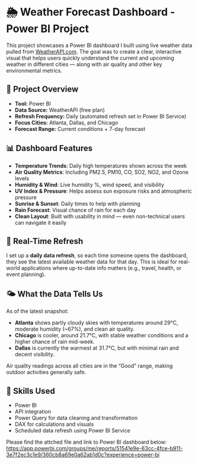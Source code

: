 # 🌦️ Weather Forecast Dashboard - Power BI Project

This project showcases a Power BI dashboard I built using live weather data pulled from [WeatherAPI.com](https://www.weatherapi.com/). The goal was to create a clear, interactive visual that helps users quickly understand the current and upcoming weather in different cities — along with air quality and other key environmental metrics.

## 📌 Project Overview

- **Tool:** Power BI  
- **Data Source:** WeatherAPI (free plan)  
- **Refresh Frequency:** Daily (automated refresh set in Power BI Service)  
- **Focus Cities:** Atlanta, Dallas, and Chicago  
- **Forecast Range:** Current conditions + 7-day forecast  

## 📊 Dashboard Features

- **Temperature Trends**: Daily high temperatures shown across the week  
- **Air Quality Metrics**: Including PM2.5, PM10, CO, SO2, NO2, and Ozone levels  
- **Humidity & Wind**: Live humidity %, wind speed, and visibility  
- **UV Index & Pressure**: Helps assess sun exposure risks and atmospheric pressure  
- **Sunrise & Sunset**: Daily times to help with planning  
- **Rain Forecast**: Visual chance of rain for each day  
- **Clean Layout**: Built with usability in mind — even non-technical users can navigate it easily  

## 🔁 Real-Time Refresh

I set up a **daily data refresh**, so each time someone opens the dashboard, they see the latest available weather data for that day. This is ideal for real-world applications where up-to-date info matters (e.g., travel, health, or event planning).

## 🌤️ What the Data Tells Us

As of the latest snapshot:
- **Atlanta** shows partly cloudy skies with temperatures around 29°C, moderate humidity (~67%), and clean air quality.
- **Chicago** is cooler, around 21.7°C, with stable weather conditions and a higher chance of rain mid-week.
- **Dallas** is currently the warmest at 31.7°C, but with minimal rain and decent visibility.

Air quality readings across all cities are in the “Good” range, making outdoor activities generally safe.

## 🧠 Skills Used

- Power BI  
- API integration  
- Power Query for data cleaning and transformation  
- DAX for calculations and visuals  
- Scheduled data refresh using Power BI Service  

Please find the attched file and link to Power BI dashboard below:  
https://app.powerbi.com/groups/me/reports/51541e9e-63cc-4fce-b911-3e7f2ec3c1e9/360cb8a69e0a62ab1d0c?experience=power-bi
